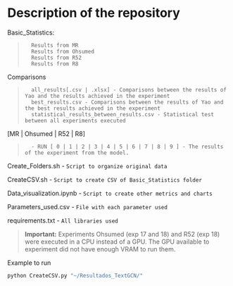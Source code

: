 # Description of the repository

Basic_Statistics:
>       Results from MR
>       Results from Ohsumed
>       Results from R52
>       Results from R8

Comparisons
>       all_results[.csv | .xlsx] - Comparisons between the results of Yao and the results achieved in the experiment
>       best_results.csv - Comparisons between the results of Yao and the best results achieved in the experiment
>       statistical_results_between_results.csv - Statistical test between all experiments executed

[MR | Ohsumed | R52 | R8]
>       - RUN [ 0 | 1 | 2 | 3 | 4 | 5 | 6 | 7 | 8 | 9 ] - The results of the experiment from the model.


Create_Folders.sh - `Script to organize original data`

CreateCSV.sh - `Script to create CSV of Basic_Statistics folder`

Data_visualization.ipynb - `Script to create other metrics and charts`

Parameters_used.csv - `File with each parameter used`

requirements.txt - `All libraries used`



>**Important:** Experiments Ohsumed (exp 17 and 18) and R52 (exp 18) were executed in a CPU instead of a GPU. The GPU available to experiment did not have enough VRAM to run them.


Example to run

```bash
python CreateCSV.py "~/Resultados_TextGCN/"
```
